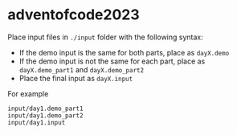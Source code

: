 # adventofcode2023

Place input files in `./input` folder with the following syntax:
 - If the demo input is the same for both parts, place as `dayX.demo`
 - If the demo input is not the same for each part, place as `dayX.demo_part1` and `dayX.demo_part2`
 - Place the final input as `dayX.input`

For example
```
input/day1.demo_part1
input/day1.demo_part2
input/day1.input
```